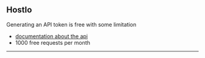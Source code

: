 ## HostIo
Generating an API token is free with some limitation
- [documentation about the api](https://host.io/docs)
- 1000 free requests per month

---
